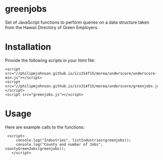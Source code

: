 # greenjobs
Set of JavaScript functions to perform queries on a data structure taken from the Hawaii Directory of Green Employers.

# Installation 
Provide the following scripts in your html file:
```
<script src="//philipmjohnson.github.io/ics314f15/morea/underscore/underscore-min.js"></script>
<script src="//philipmjohnson.github.io/ics314f15/morea/underscore/greenjobs.js"></script>
<script src="greenjobs.js"></script>
```

# Usage
Here are example calls to the functions:
```
 <script>
     console.log("Industries", listIndustries(greenjobs));
     console.log("County and number of Jobs", countyGreenJobs(greenjobs));
   </script>
```
